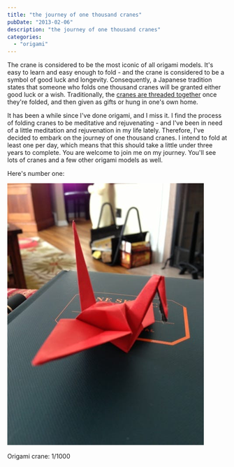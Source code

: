```yaml
---
title: "the journey of one thousand cranes"
pubDate: "2013-02-06"
description: "the journey of one thousand cranes"
categories:
  - "origami"
---
```


The crane is considered to be the most iconic of all origami models. It's easy to learn and easy enough to fold - and the crane is considered to be a symbol of good luck and longevity. Consequently, a Japanese tradition states that someone who folds one thousand cranes will be granted either good luck or a wish. Traditionally, the [cranes are threaded together](http://en.wikipedia.org/wiki/Thousand_origami_cranes) once they're folded, and then given as gifts or hung in one's own home.

It has been a while since I've done origami, and I miss it. I find the process of folding cranes to be meditative and rejuvenating - and I've been in need of a little meditation and rejuvenation in my life lately. Therefore, I've decided to embark on the journey of one thousand cranes. I intend to fold at least one per day, which means that this should take a little under three years to complete. You are welcome to join me on my journey. You'll see lots of cranes and a few other origami models as well.

Here's number one:

![Origami crane: 1/1000](crane.jpg)

Origami crane: 1/1000
